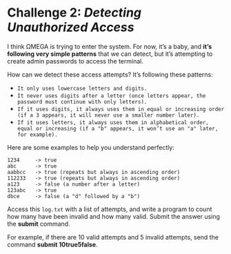 # Challenge 2: *Detecting Unauthorized Access*

I think ΩMEGA is trying to enter the system. For now, it’s a baby, and **it’s following very simple patterns** that we can detect, but it’s attempting to create admin passwords to access the terminal.

How can we detect these access attempts? It’s following these patterns:

- `It only uses lowercase letters and digits.`
- `It never uses digits after a letter (once letters appear, the password must continue with only letters).`
- `If it uses digits, it always uses them in equal or increasing order (if a 3 appears, it will never use a smaller number later).`
- `If it uses letters, it always uses them in alphabetical order, equal or increasing (if a "b" appears, it won’t use an "a" later, for example).`

Here are some examples to help you understand perfectly:

`1234     -> true`  
`abc      -> true`  
`aabbcc   -> true (repeats but always in ascending order)`  
`112233   -> true (repeats but always in ascending order)`  
`a123     -> false (a number after a letter)`  
`123abc   -> true`  
`dbce     -> false (a "d" followed by a "b")`

Access this `log.txt` with a list of attempts, and write a program to count how many have been invalid and how many valid. Submit the answer using the **submit** command.

For example, if there are 10 valid attempts and 5 invalid attempts, send the command **submit 10true5false**.
